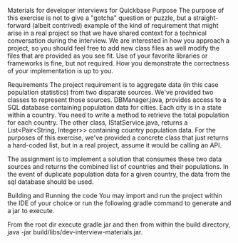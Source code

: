 Materials for developer interviews for Quickbase
Purpose
The purpose of this exercise is not to give a "gotcha" question or puzzle, but a straight-forward (albeit contrived) example of the kind of requirement that might arise in a real project so that we have shared context for a technical conversation during the interview. We are interested in how you approach a project, so you should feel free to add new class files as well modify the files that are provided as you see fit. Use of your favorite libraries or frameworks is fine, but not required. How you demonstrate the correctness of your implementation is up to you.

Requirements
The project requirement is to aggregate data (in this case population statistics) from two disparate sources. We've provided two classes to represent those sources. DBManager.java, provides access to a SQL database containing population data for cities. Each city is in a state within a country. You need to write a method to retrieve the total population for each country. The other class, IStatService.java, returns a List<Pair<String, Integer>> containing country population data. For the purposes of this exercise, we've provided a concrete class that just returns a hard-coded list, but in a real project, assume it would be calling an API.

The assignment is to implement a solution that consumes these two data sources and returns the combined list of countries and their populations. In the event of duplicate population data for a given country, the data from the sql database should be used.

Building and Running the code
You may import and run the project within the IDE of your choice or run the following gradle command to generate and a jar to execute.

From the root dir execute gradle jar and then from within the build directory, java -jar build/libs/dev-interview-materials.jar.
